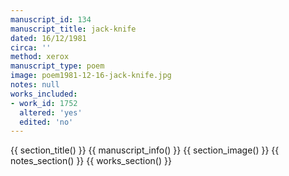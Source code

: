 ```yaml
---
manuscript_id: 134
manuscript_title: jack-knife
dated: 16/12/1981
circa: ''
method: xerox
manuscript_type: poem
image: poem1981-12-16-jack-knife.jpg
notes: null
works_included:
- work_id: 1752
  altered: 'yes'
  edited: 'no'
---
```


{{ section_title() }}
{{ manuscript_info() }}
{{ section_image() }}
{{ notes_section() }}
{{ works_section() }}
